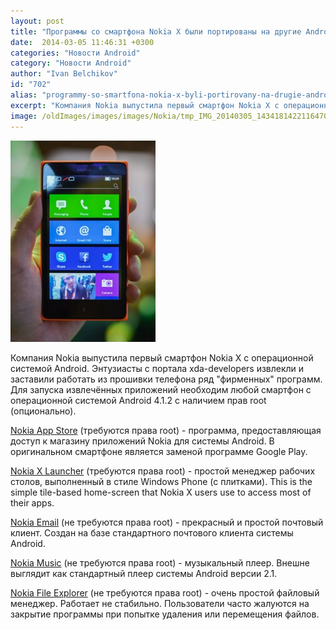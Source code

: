 ```yaml
---
layout: post
title: "Программы со смартфона Nokia X были портированы на другие Android устройства"
date:  2014-03-05 11:46:31 +0300
categories: "Новости Android"
category: "Новости Android"
author: "Ivan Belchikov"
id: "702"
alias: "programmy-so-smartfona-nokia-x-byli-portirovany-na-drugie-android-ustrojstva"
excerpt: "Компания Nokia выпустила первый смартфон Nokia X с операционной системой Android. Энтузиасты с портала xda-developers извлекли и заставили работать из прошивки телефона ряд фирменных программ. Для запуска извлечённых приложений необходим любой смартфон с операционной системой Android 4.1.2 с наличием прав root (опционально)."
image: /oldImages/images/images/Nokia/tmp_IMG_20140305_1434181422116470.jpg
---
```

<img  src="/oldImages/images/images/Nokia/tmp_IMG_20140305_1434181422116470.jpg" alt=" Смартфон Nokia X" />

Компания Nokia выпустила первый смартфон Nokia X с операционной системой Android. Энтузиасты с портала xda-developers извлекли и заставили работать из прошивки телефона ряд "фирменных" программ. Для запуска извлечённых приложений необходим любой смартфон с операционной системой Android 4.1.2 с наличием прав root (опционально).

<!-- noindex -->
<a href="http://forum.xda-developers.com/showthread.php?t=2664212" rel="nofollow">Nokia App Store</a> (требуются права root) - программа, предоставляющая доступ к магазину приложений Nokia для системы Android. В оригинальном смартфоне является заменой программе Google Play.

<a href="http://forum.xda-developers.com/showthread.php?t=2667233" rel="nofollow">Nokia X Launcher</a> (требуются права root) - простой менеджер рабочих столов, выполненный в стиле Windows Phone (с плитками). This is the simple tile-based home-screen that Nokia X users use to access most of their apps.

<a href="http://forum.xda-developers.com/showthread.php?t=2666765" rel="nofollow">Nokia Email</a> (не требуются права root) - прекрасный и простой почтовый клиент. Создан на базе стандартного почтового клиента системы Android.

<a href="http://forum.xda-developers.com/showthread.php?t=2666917" rel="nofollow">Nokia Music</a> (не требуются права root) - музыкальный плеер. Внешне выглядит как стандартный плеер системы Android версии 2.1.

<a href="http://forum.xda-developers.com/showthread.php?t=2667298" rel="nofollow">Nokia File Explorer</a> (не требуются права root) - очень простой файловый менеджер. Работает не стабильно. Пользователи часто жалуются на закрытие программы при попытке удаления или перемещения файлов.

<!-- /noindex -->
